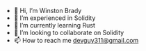 - 👋 Hi, I’m Winston Brady
- 👀 I’m experienced in Solidity
- 🌱 I’m currently learning Rust
- 💞️ I’m looking to collaborate on Solidity
- 📫 How to reach me devguy311@gmail.com

<!---
devguy311/devguy311 is a ✨ special ✨ repository because its `README.md` (this file) appears on your GitHub profile.
You can click the Preview link to take a look at your changes.
--->
